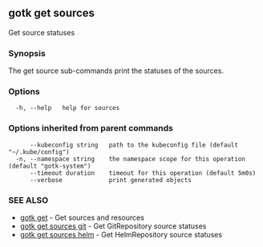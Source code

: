 ## gotk get sources

Get source statuses

### Synopsis

The get source sub-commands print the statuses of the sources.

### Options

```
  -h, --help   help for sources
```

### Options inherited from parent commands

```
      --kubeconfig string   path to the kubeconfig file (default "~/.kube/config")
  -n, --namespace string    the namespace scope for this operation (default "gotk-system")
      --timeout duration    timeout for this operation (default 5m0s)
      --verbose             print generated objects
```

### SEE ALSO

* [gotk get](gotk_get.md)	 - Get sources and resources
* [gotk get sources git](gotk_get_sources_git.md)	 - Get GitRepository source statuses
* [gotk get sources helm](gotk_get_sources_helm.md)	 - Get HelmRepository source statuses

